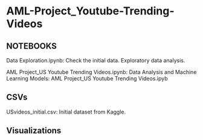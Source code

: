 # AML-Project_Youtube-Trending-Videos

## NOTEBOOKS
Data Exploration.ipynb: Check the initial data. Exploratory data analysis. 

AML Project_US Youtube Trending Videos.ipynb: Data Analysis and Machine Learning Models: AML Project_US Youtube Trending Videos.ipyb

## CSVs
USvideos_initial.csv: Initial dataset from Kaggle.


## Visualizations

